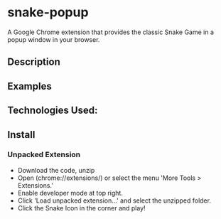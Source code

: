 # snake-popup
A Google Chrome extension that provides the classic Snake Game in a popup window in your browser.

## Description

## Examples

## Technologies Used:

## Install

### Unpacked Extension
* Download the code, unzip
* Open (chrome://extensions/) or select the menu 'More Tools > Extensions.'
* Enable developer mode at top right.
* Click 'Load unpacked extension...' and select the unzipped folder.
* Click the Snake Icon in the corner and play!


